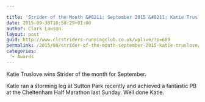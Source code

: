 ```yaml
---

title: 'Strider of the Month &#8211; September 2015 &#8211; Katie Truslove'
date: 2015-09-30T16:58:29+01:00
author: Clark Lawson
layout: post
guid: http://www.clcstriders-runningclub.co.uk/wplive/?p=689
permalink: /2015/09/strider-of-the-month-september-2015-katie-truslove/
categories:
  - Awards
---
```

Katie Truslove wins Strider of the month for September.<!--more-->

Katie ran a storming leg at Sutton Park recently and achieved a fantastic PB at the Cheltenham Half Marathon last Sunday. Well done Katie.